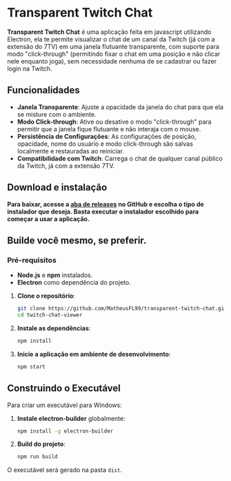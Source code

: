 # Transparent Twitch Chat

**Transparent Twitch Chat** é uma aplicação feita em javascript utilizando Electron, ela te permite visualizar o chat de um canal da Twitch (já com a extensão do 7TV) em uma janela flutuante transparente, com suporte para modo "click-through" (permitindo fixar o chat em uma posição e não clicar nele enquanto joga), sem necessidade nenhuma de se cadastrar ou fazer login na Twitch.

## Funcionalidades

- **Janela Transparente**: Ajuste a opacidade da janela do chat para que ela se misture com o ambiente.
- **Modo Click-through**: Ative ou desative o modo "click-through" para permitir que a janela fique flutuante e não interaja com o mouse.
- **Persistência de Configurações**: As configurações de posição, opacidade, nome do usuário e modo click-through são salvas localmente e restauradas ao reiniciar.
- **Compatibilidade com Twitch**: Carrega o chat de qualquer canal público da Twitch, já com a extensão 7TV.

## **Download e instalação**

**Para baixar, acesse a [aba de releases](https://github.com/MatheusFL99/transparent-twitch-chat/releases) no GitHub e escolha o tipo de instalador que deseja. Basta executar o instalador escolhido para começar a usar a aplicação.**

## Builde você mesmo, se preferir.

### Pré-requisitos

- **Node.js** e **npm** instalados.
- **Electron** como dependência do projeto.

1. **Clone o repositório**:

   ```bash
   git clone https://github.com/MatheusFL99/transparent-twitch-chat.git
   cd twitch-chat-viewer
   ```

2. **Instale as dependências**:

   ```bash
   npm install
   ```

3. **Inicie a aplicação em ambiente de desenvolvimento**:
   ```bash
   npm start
   ```

## Construindo o Executável

Para criar um executável para Windows:

1. **Instale electron-builder** globalmente:

   ```bash
   npm install -g electron-builder
   ```

2. **Build do projeto**:
   ```bash
   npm run build
   ```

O executável será gerado na pasta `dist`.
